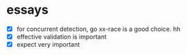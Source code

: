 # essays
- [x] for concurrent detection, go xx-race is a good choice. hh
- [x] effective validation is important
- [x] expect very important 
